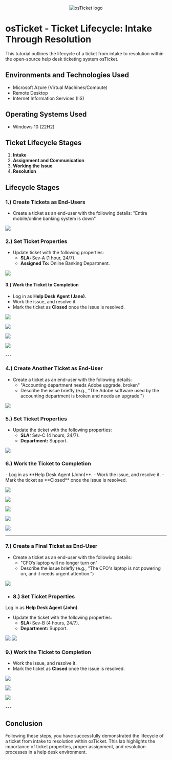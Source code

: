 <p align="center">
<img src="https://i.imgur.com/Clzj7Xs.png" alt="osTicket logo"/>
</p>

<h1>osTicket - Ticket Lifecycle: Intake Through Resolution</h1>
This tutorial outlines the lifecycle of a ticket from intake to resolution within the open-source help desk ticketing system osTicket.<br />

<h2>Environments and Technologies Used</h2>

- Microsoft Azure (Virtual Machines/Compute)
- Remote Desktop
- Internet Information Services (IIS)

<h2>Operating Systems Used</h2>

- Windows 10 (22H2)

<h2>Ticket Lifecycle Stages</h2>

1. **Intake**
2. **Assignment and Communication**
3. **Working the Issue**
4. **Resolution**

<h2>Lifecycle Stages</h2>

<h3>1.) Create Tickets as End-Users</h3>

- Create a ticket as an end-user with the following details:
  "Entire mobile/online banking system is down"
  

<p>
<img src="https://github.com/user-attachments/assets/90cc688e-ae33-4d39-8559-2e1f70224fbb"/>
</p>


<h3>2.) Set Ticket Properties</h3>

- Update ticket with the following properties:
  - **SLA:** Sev-A (1 hour, 24/7).
  - **Assigned To:** Online Banking Department.

<p>
<img src="https://github.com/user-attachments/assets/3b5e4149-00f7-444a-9d0e-54027902bdac"/>
</p>


<h4>3.) Work the Ticket to Completion</h3>

- Log in as **Help Desk Agent (Jane)**.
- Work the issue, and resolve it.
- Mark the ticket as **Closed** once the issue is resolved.

<p>
<img src="https://github.com/user-attachments/assets/05d1c084-05fb-4b40-9760-528e6086eca1"/>

</p>

<p>
<img src="https://github.com/user-attachments/assets/20c19493-380b-46d5-afe8-49c749ee9654"/>
</p>

<p>
<img src="https://github.com/user-attachments/assets/caa41ecf-a813-473e-94f2-c3a6cbccdfc2"/>
</p

<p>
<img src="https://github.com/user-attachments/assets/3cc3abbe-3390-44a8-b49a-24236d3fe785"/>
</p>
---

<h3>4.) Create Another Ticket as End-User</h3>

- Create a ticket as an end-user with the following details:
  - "Accounting department needs Adobe upgrade, broken"
  - Describe the issue briefly (e.g., "The Adobe software used by the accounting department is broken and needs an upgrade.")
 
<p>
<img src="https://github.com/user-attachments/assets/035020df-abc9-4d8b-a60d-17131de55589"/>
</p>

 
<p>

<h3>5.) Set Ticket Properties</h3>

- Update the ticket with the following properties:
  - **SLA:** Sev-C (4 hours, 24/7).
  - **Department:** Support.
 
<p>
<img src="https://github.com/user-attachments/assets/1781c432-c4f9-4f6b-a418-5fb3f4aa5119"/>
</p>

<h3>6.) Work the Ticket to Completion</h3>
- Log in as **Help Desk Agent (John)**.
- Work the issue, and resolve it.
- Mark the ticket as **Closed** once the issue is resolved.

<p>
<img src="https://github.com/user-attachments/assets/5c5b1089-6940-4a3b-8502-b448887101ba"/>
</p>

<p>
<img src="https://github.com/user-attachments/assets/01e76f18-5444-4c9c-9fef-21313b7496b7"/>
</p>

<p>
<img src="https://github.com/user-attachments/assets/8f9de769-5e8c-4aeb-ad8d-87041f06c33f"/>
</p>

<p>
<img src="https://github.com/user-attachments/assets/c6ee43f5-aea5-41fa-87b0-c7db6efb0a59"/>
</p>

<p>
<img src="https://github.com/user-attachments/assets/69673aae-a5e9-4008-9388-f3a6202c416a"/>
</p>

---

<h3>7.) Create a Final Ticket as End-User</h3>

- Create a ticket as an end-user with the following details:
  - "CFO’s laptop will no longer turn on"
  - Describe the issue briefly (e.g., "The CFO's laptop is not powering on, and it needs urgent attention.")
 
<p>
<img src="https://github.com/user-attachments/assets/0a5814c9-84d6-4948-8c13-cbe0fc41f131"/>
</p>




- <h3>8.) Set Ticket Properties</h3>
Log in as **Help Desk Agent (John)**.

- Update the ticket with the following properties:
  - **SLA:** Sev-B (4 hours, 24/7).
  - **Department:** Support.

<p>
<img src="https://github.com/user-attachments/assets/30705a5e-ae48-4509-8e2c-1e37333ef4e7"/


<p>
<img src="https://github.com/user-attachments/assets/d519595c-8c45-4669-8965-79da317a99eb"/>
</p>

<h3>9.) Work the Ticket to Completion</h3>


- Work the issue, and resolve it.
- Mark the ticket as **Closed** once the issue is resolved.

<p>
<img src="https://github.com/user-attachments/assets/de57757c-72e6-4f95-b270-47dffc4fb704"/>
</p>

<p>
<img src="https://github.com/user-attachments/assets/78f53308-f605-4bce-bb24-f412fde4381b"/>
</p>

<p>
<img src="https://github.com/user-attachments/assets/85b34785-062f-4b56-aae8-b314aab5b260"/>


</p>
---

<h2>Conclusion</h2>

Following these steps, you have successfully demonstrated the lifecycle of a ticket from intake to resolution within osTicket. This lab highlights the importance of ticket properties, proper assignment, and resolution processes in a help desk environment.
